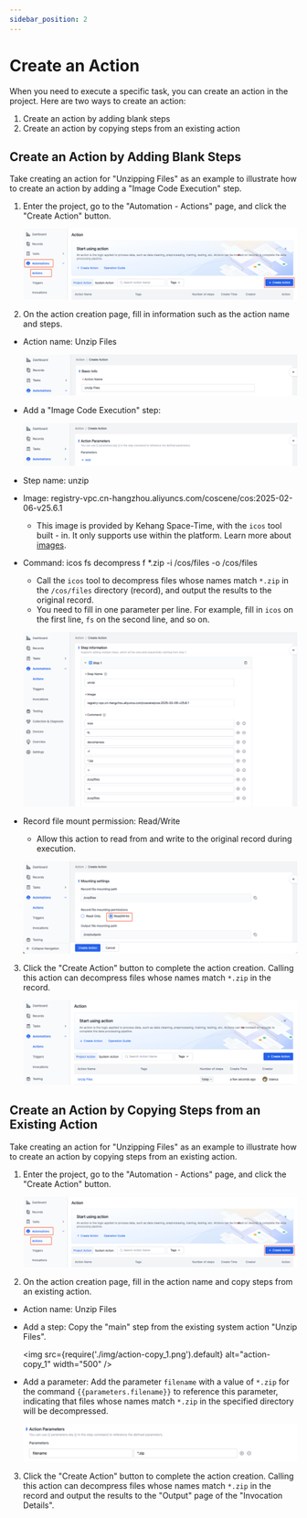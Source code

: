 ```yaml
---
sidebar_position: 2
---
```


# Create an Action

When you need to execute a specific task, you can create an action in the project. Here are two ways to create an action:

1. Create an action by adding blank steps
2. Create an action by copying steps from an existing action

## Create an Action by Adding Blank Steps

Take creating an action for "Unzipping Files" as an example to illustrate how to create an action by adding a "Image Code Execution" step.

1. Enter the project, go to the "Automation - Actions" page, and click the "Create Action" button.

   ![action_1](./img/action_1.png)

2. On the action creation page, fill in information such as the action name and steps.

- Action name: Unzip Files

  ![action_2](./img/action_2.png)

- Add a "Image Code Execution" step:

  ![action_3](./img/action_3.png)

- Step name: unzip
- Image: registry-vpc.cn-hangzhou.aliyuncs.com/coscene/cos:2025-02-06-v25.6.1
  - This image is provided by Kehang Space-Time, with the `icos` tool built - in. It only supports use within the platform. Learn more about [images](../image/1-about-docker-image.md).
- Command: icos fs decompress f \*.zip -i /cos/files -o /cos/files
  - Call the `icos` tool to decompress files whose names match `*.zip` in the `/cos/files` directory (record), and output the results to the original record.
  - You need to fill in one parameter per line. For example, fill in `icos` on the first line, `fs` on the second line, and so on.

  ![action_4](./img/action_4.png)

- Record file mount permission: Read/Write
  - Allow this action to read from and write to the original record during execution.

  ![action_5](./img/action_5.png)

3. Click the "Create Action" button to complete the action creation. Calling this action can decompress files whose names match `*.zip` in the record.

   ![action_6](./img/action_6.png)

## Create an Action by Copying Steps from an Existing Action

Take creating an action for "Unzipping Files" as an example to illustrate how to create an action by copying steps from an existing action.

1. Enter the project, go to the "Automation - Actions" page, and click the "Create Action" button.

   ![action_1](./img/action_1.png)

2. On the action creation page, fill in the action name and copy steps from an existing action.

- Action name: Unzip Files
- Add a step: Copy the "main" step from the existing system action "Unzip Files".

  <img src={require('./img/action-copy_1.png').default} alt="action-copy_1" width="500" />

- Add a parameter: Add the parameter `filename` with a value of `*.zip` for the command `{{parameters.filename}}` to reference this parameter, indicating that files whose names match `*.zip` in the specified directory will be decompressed.

  ![action-copy_2](./img/action-copy_2.png)

3. Click the "Create Action" button to complete the action creation. Calling this action can decompress files whose names match `*.zip` in the record and output the results to the "Output" page of the "Invocation Details".
